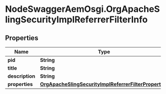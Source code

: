 # NodeSwaggerAemOsgi.OrgApacheSlingSecurityImplReferrerFilterInfo

## Properties

Name | Type | Description | Notes
------------ | ------------- | ------------- | -------------
**pid** | **String** |  | [optional] 
**title** | **String** |  | [optional] 
**description** | **String** |  | [optional] 
**properties** | [**OrgApacheSlingSecurityImplReferrerFilterProperties**](OrgApacheSlingSecurityImplReferrerFilterProperties.md) |  | [optional] 


